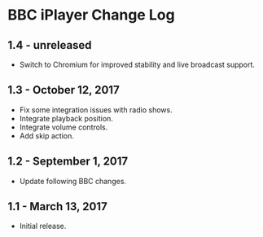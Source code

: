 BBC iPlayer Change Log
======================

1.4 - unreleased
----------------

  * Switch to Chromium for improved stability and live broadcast support.

1.3 - October 12, 2017
-------------------

  * Fix some integration issues with radio shows.
  * Integrate playback position.
  * Integrate volume controls.
  * Add skip action.

1.2 - September 1, 2017
---------------------

  * Update following BBC changes.

1.1 - March 13, 2017
--------------------

  * Initial release.
